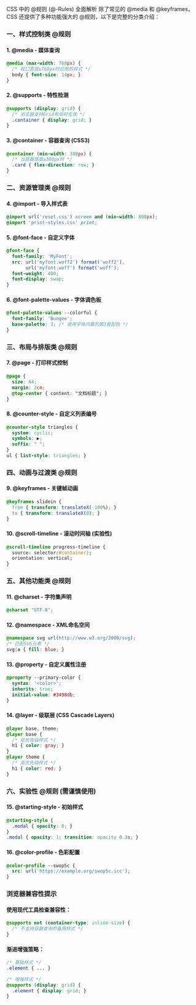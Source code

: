 CSS 中的 @规则 (@-Rules) 全面解析
除了常见的 @media 和 @keyframes，CSS 还提供了多种功能强大的 @规则，以下是完整的分类介绍：

### 一、样式控制类 @规则

#### 1. @media - 媒体查询

``` css
@media (max-width: 768px) {
  /* 视口宽度≤768px时应用的样式 */
  body { font-size: 14px; }
}
```


#### 2. @supports - 特性检测

``` css
@supports (display: grid) {
  /* 浏览器支持Grid布局时生效 */
  .container { display: grid; }
}
```

#### 3. @container - 容器查询 (CSS3)

``` css
@container (min-width: 380px) {
  /* 当容器宽度≥380px时 */
  .card { flex-direction: row; }
}
```

### 二、资源管理类 @规则

#### 4. @import - 导入样式表

``` css
@import url('reset.css') screen and (min-width: 800px);
@import 'print-styles.css' print;
```

#### 5. @font-face - 自定义字体

``` css
@font-face {
  font-family: 'MyFont';
  src: url('myfont.woff2') format('woff2'),
       url('myfont.woff') format('woff');
  font-weight: 400;
  font-display: swap;
}
```

#### 6. @font-palette-values - 字体调色板

``` css
@font-palette-values --colorful {
  font-family: 'Bungee';
  base-palette: 3; /* 使用字体内置的第3套配色 */
}
```

### 三、布局与排版类 @规则

#### 7. @page - 打印样式控制

``` css
@page {
  size: A4;
  margin: 2cm;
  @top-center { content: "文档标题"; }
}
```

#### 8. @counter-style - 自定义列表编号

``` css
@counter-style triangles {
  system: cyclic;
  symbols: ▶;
  suffix: " ";
}
ul { list-style: triangles; }
```

### 四、动画与过渡类 @规则

#### 9. @keyframes - 关键帧动画

``` css
@keyframes slidein {
  from { transform: translateX(-100%); }
  to { transform: translateX(0); }
}
```

#### 10. @scroll-timeline - 滚动时间轴 (实验性)

``` css
@scroll-timeline progress-timeline {
  source: selector(#container);
  orientation: vertical;
}
```

### 五、其他功能类 @规则

#### 11. @charset - 字符集声明

```css
@charset "UTF-8";
```

#### 12. @namespace - XML命名空间

``` css
@namespace svg url(http://www.w3.org/2000/svg);
/* 匹配SVG元素 */
svg|a { fill: blue; }
```

#### 13. @property - 自定义属性注册

``` css
@property --primary-color {
  syntax: '<color>';
  inherits: true;
  initial-value: #3498db;
}
```

#### 14. @layer - 级联层 (CSS Cascade Layers)

``` css
@layer base, theme;
@layer base {
  /* 低优先级样式 */
  h1 { color: gray; }
}
@layer theme {
  /* 高优先级样式 */
  h1 { color: red; }
}
```

### 六、实验性 @规则 (需谨慎使用)

#### 15. @starting-style - 初始样式

``` css
@starting-style {
  .modal { opacity: 0; }
}
.modal { opacity: 1; transition: opacity 0.3s; }
```

#### 16. @color-profile - 色彩配置

``` css
@color-profile --swop5c {
  src: url('https://example.org/swop5c.icc');
}
```

### 浏览器兼容性提示

#### 使用现代工具检查兼容性：

``` css
@supports not (container-type: inline-size) {
  /* 不支持容器查询的备用样式 */
}
```

#### 渐进增强策略：

``` css
/* 基础样式 */
.element { ... }

/* 增强样式 */
@supports (display: grid) {
  .element { display: grid; }
}
```